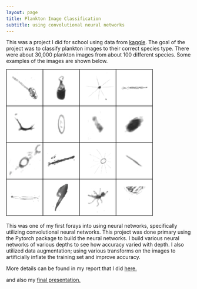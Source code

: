 ```yaml
---
layout: page
title: Plankton Image Classification
subtitle: using convolutional neural networks
---
```




This was a project I did for school using data from [kaggle](https://www.kaggle.com/c/datasciencebowl).  The goal of the project was to classify plankton images to their correct species type.  There were about 30,000 plankton images from about 100 different species. Some examples of the images are shown below.

![Various Plankton](/img/plankton.png)

This was one of my first forays into using neural networks, specifically utilizing convolutional neural networks.  This project was done primary using the Pytorch package to build the neural networks.  I build various neural networks of various depths to see how accuracy varied with depth.  I also utilized data augmentation; using various transforms on the images to artificially inflate the training set and improve accuracy.

More details can be found in my report that I did <a href="https://alexnguyen9.github.io/misc/Final%20Project%20495.pdf" target="_blank">here.</a>

and also my <a href="http://alexnguyen9.github.io/misc/Final%20Presentation%20495.pptx" target="_blank">final presentation.</a>

